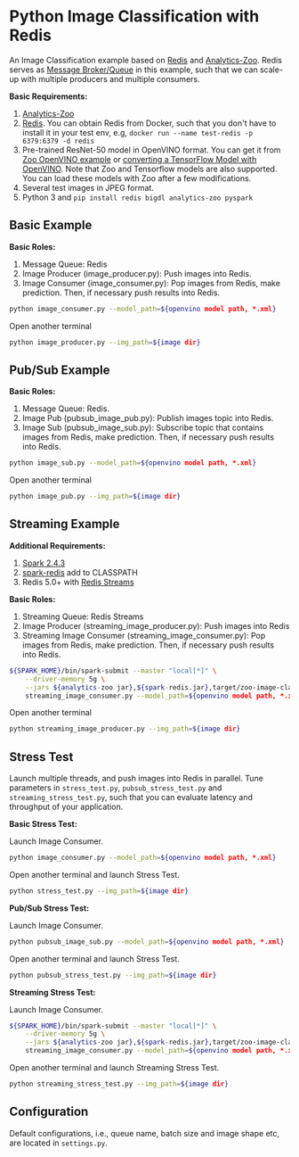 # Python Image Classification with Redis

An Image Classification example based on [Redis](https://redis.io/) and [Analytics-Zoo](https://github.com/intel-analytics/analytics-zoo). Redis serves as [Message Broker/Queue](https://en.wikipedia.org/wiki/Message_broker) in this example, such that we can scale-up with multiple producers and multiple consumers.

**Basic Requirements:**

1. [Analytics-Zoo](https://github.com/intel-analytics/analytics-zoo)
2. [Redis](https://redis.io/). You can obtain Redis from Docker, such that you don't have to install it in your test env, e.g, `docker run --name test-redis -p 6379:6379 -d redis`
3. Pre-trained ResNet-50 model in OpenVINO format. You can get it from [Zoo OpenVINO example](https://github.com/intel-analytics/analytics-zoo/tree/master/zoo/src/main/scala/com/intel/analytics/zoo/examples/vnni/openvino) or [converting a TensorFlow Model with OpenVINO](https://docs.openvinotoolkit.org/latest/_docs_MO_DG_prepare_model_convert_model_Convert_Model_From_TensorFlow.html). Note that Zoo and Tensorflow models are also supported. You can load these models with Zoo after a few modifications.
4. Several test images in JPEG format.
5. Python 3 and `pip install redis bigdl analytics-zoo pyspark`

## Basic Example

**Basic Roles:**

1. Message Queue: Redis
2. Image Producer (image_producer.py): Push images into Redis.
3. Image Consumer (image_consumer.py): Pop images from Redis, make prediction. Then, if necessary push results into Redis.

```bash
python image_consumer.py --model_path=${openvino model path, *.xml}
```

Open another terminal

```bash
python image_producer.py --img_path=${image dir}
```

## Pub/Sub Example

**Basic Roles:**

1. Message Queue: Redis.
2. Image Pub (pubsub_image_pub.py): Publish images topic into Redis.
3. Image Sub (pubsub_image_sub.py): Subscribe topic that contains images from Redis, make prediction. Then, if necessary push results into Redis.

```bash
python image_sub.py --model_path=${openvino model path, *.xml}
```

Open another terminal

```bash
python image_pub.py --img_path=${image dir}
```

## Streaming Example

**Additional Requirements:**

1. [Spark 2.4.3](https://spark.apache.org/releases/spark-release-2-4-3.html)
2. [spark-redis](https://github.com/RedisLabs/spark-redis) add to CLASSPATH
3. Redis 5.0+ with [Redis Streams](https://redis.io/topics/streams-intro)

**Basic Roles:**

1. Streaming Queue: Redis Streams
2. Image Producer (streaming_image_producer.py): Push images into Redis
3. Streaming Image Consumer (streaming_image_consumer.py): Pop images from Redis, make prediction. Then, if necessary push results into Redis.

```bash
${SPARK_HOME}/bin/spark-submit --master "local[*]" \
    --driver-memory 5g \
    --jars ${analytics-zoo jar},${spark-redis.jar},target/zoo-image-classification-redis-0.1.0-SNAPSHOT.jar} \
    streaming_image_consumer.py --model_path=${openvino model path, *.xml}
```

Open another terminal

```bash
python streaming_image_producer.py --img_path=${image dir}
```

## Stress Test

Launch multiple threads, and push images into Redis in parallel. Tune parameters in `stress_test.py`, `pubsub_stress_test.py` and `streaming_stress_test.py`, such that you can evaluate latency and throughput of your application.

**Basic Stress Test:**

Launch Image Consumer.

```bash
python image_consumer.py --model_path=${openvino model path, *.xml}
```

Open another terminal and launch Stress Test.

```bash
python stress_test.py --img_path=${image dir}
```

**Pub/Sub Stress Test:**

Launch Image Consumer.

```bash
python pubsub_image_sub.py --model_path=${openvino model path, *.xml}
```

Open another terminal and launch Stress Test.

```bash
python pubsub_stress_test.py --img_path=${image dir}
```

**Streaming Stress Test:**

Launch Image Consumer.

```bash
${SPARK_HOME}/bin/spark-submit --master "local[*]" \
    --driver-memory 5g \
    --jars ${analytics-zoo jar},${spark-redis.jar},target/zoo-image-classification-redis-0.1.0-SNAPSHOT.jar} \
    streaming_image_consumer.py --model_path=${openvino model path, *.xml}
```

Open another terminal and launch Streaming Stress Test.

```bash
python streaming_stress_test.py --img_path=${image dir}
```

## Configuration

Default configurations, i.e., queue name, batch size and image shape etc, are located in `settings.py`.
